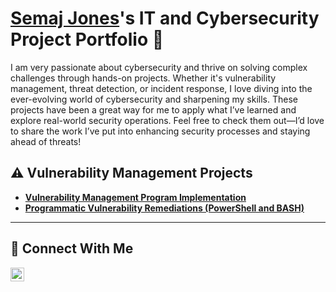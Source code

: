 # <a href="https://www.linkedin.com/in/semajjames128/">Semaj Jones</a>'s IT and Cybersecurity Project Portfolio 🔐

I am very passionate about cybersecurity and thrive on solving complex challenges through hands-on projects. Whether it's vulnerability management, threat detection, or incident response, I love diving into the ever-evolving world of cybersecurity and sharpening my skills. These projects have been a great way for me to apply what I’ve learned and explore real-world security operations. Feel free to check them out—I’d love to share the work I’ve put into enhancing security processes and staying ahead of threats!


## ⚠️ Vulnerability Management Projects

- **[Vulnerability Management Program Implementation](https://github.com/SEMAJJAMES128/Vulnerability-management-program)**
- **[Programmatic Vulnerability Remediations (PowerShell and BASH)](https://github.com/SEMAJJAMES128/programmatic-vulnerability-remediations/tree/main)**



<hr/>

## 🤳 Connect With Me


[<img align="left" alt="___________ | LinkedIn" width="22px" src="https://cdn.jsdelivr.net/npm/simple-icons@v3/icons/linkedin.svg" />][linkedin]



[linkedin]: https://linkedin.com/in/semajjames128

<!--
<img width="35" alt="image" src="https://github.com/user-attachments/assets/2f41c7cd-5ea8-4475-b451-a37161b6c3fb"> 
<img width="35" alt="image" src="https://github.com/user-attachments/assets/77649969-9910-4994-8b96-74a116cfb2a8">
-->

